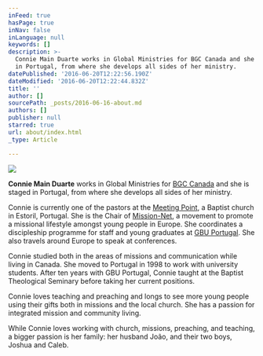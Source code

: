 ```yaml
---
inFeed: true
hasPage: true
inNav: false
inLanguage: null
keywords: []
description: >-
  Connie Main Duarte works in Global Ministries for BGC Canada and she is staged
  in Portugal, from where she develops all sides of her ministry. 
datePublished: '2016-06-20T12:22:56.190Z'
dateModified: '2016-06-20T12:22:44.832Z'
title: ''
author: []
sourcePath: _posts/2016-06-16-about.md
authors: []
publisher: null
starred: true
url: about/index.html
_type: Article

---
```

![](https://imgflo.herokuapp.com/graph/vahj1ThiexotieMo/18172c0c465ef6bb57a0433a1a56c4cc/croprotate.jpg?cropheight=3600&cropwidth=2401&degrees=0&input=https%3A%2F%2Fthe-grid-user-content.s3-us-west-2.amazonaws.com%2F92f63c72-2ae6-4771-98f3-6c951d1a38cd.jpg&x=0&y=0)

**Connie Main Duarte** works in Global Ministries for [BGC Canada][0] and she is staged in Portugal, from where she develops all sides of her ministry. 

Connie is currently one of the pastors at the [Meeting Point][1], a Baptist church in Estoril, Portugal. She is the Chair of [Mission-Net][2], a movement to promote a missional lifestyle amongst young people in Europe. She coordinates a discipleship programme for staff and young graduates at [GBU Portugal][3]. She also travels around Europe to speak at conferences.

Connie studied both in the areas of missions and communication while living in Canada. She moved to Portugal in 1998 to work with university students. After ten years with GBU Portugal, Connie taught at the Baptist Theological Seminary before taking her current positions.

Connie loves teaching and preaching and longs to see more young people using their gifts both in missions and the local church. She has a passion for integrated mission and community living. 

While Connie loves working with church, missions, preaching, and teaching, a bigger passion is her family: her husband João, and their two boys, Joshua and Caleb.

[0]: http://bgc.ca/
[1]: http://meetingpoint.org.pt/
[2]: http://mission-net.org/
[3]: http://gbu.pt/
